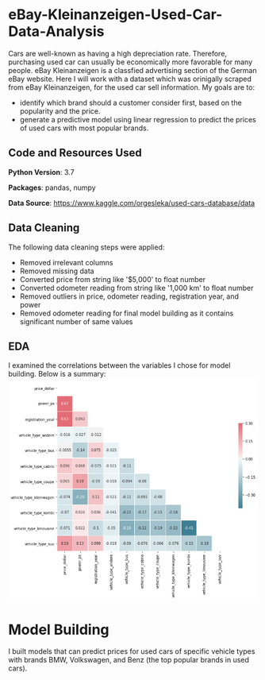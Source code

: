 # eBay-Kleinanzeigen-Used-Car-Data-Analysis
Cars are well-known as having a high depreciation rate. Therefore, purchasing used car can usually be economically more favorable for many people. eBay Kleinanzeigen is a classfied advertising section of the German eBay website. Here I will work with a dataset which was orinigally scraped from eBay Kleinanzeigen, for the used car sell information. My goals are to:

- identify which brand should a customer consider first, based on the popularity and the price.
- generate a predictive model using linear regression to predict the prices of used cars with most popular brands.

## Code and Resources Used

**Python Version**: 3.7

**Packages**: pandas, numpy 

**Data Source**: https://www.kaggle.com/orgesleka/used-cars-database/data

## Data Cleaning
The following data cleaning steps were applied:
- Removed irrelevant columns
- Removed missing data
- Converted price from string like '$5,000' to float number
- Converted odometer reading from string like '1,000 km' to float number
- Removed outliers in price, odometer reading, registration year, and power
- Removed odometer reading for final model building as it contains significant number of same values

## EDA
I examined the correlations between the variables I chose for model building. Below is a summary:
![image](corr_map.png)

# Model Building
I built models that can predict prices for used cars of specific vehicle types with brands BMW, Volkswagen, and Benz (the top popular brands in used cars).
